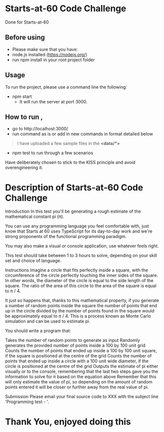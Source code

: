 # Starts-at-60 Code Challenge

Done for Starts-at-60

## Before using

- Please make sure that you have:
 - node.js installed (https://nodejs.org/)
 - run npm install in your root project folder
## Usage

To run the project, please use a command line the following:
 - npm start
    - It will run the server at port 3000.

## How to run , 
 - go to http://localhost:3000/
 - run command as is or add in new commands in format detailed below
  
  > I have uploaded a few sample files in the **<data/*>**
  
 - npm test to run through a few scenarios

Have deliberately chosen to stick to the KISS principle and avoid overengineering it.

# Description of Starts-at-60 Code Challenge

Introduction
In this test you'll be generating a rough estimate of the mathematical constant pi (π).

You can use any programming language you feel comfortable with, just know that Starts at 60 uses TypeScript for its day-to-day work and we're strong proponents of the functional programming paradigm.

You may also make a visual or console application, use whatever feels right.

This test should take between 1 to 3 hours to solve, depending on your skill set and choice of language.

Instructions
Imagine a circle that fits perfectly inside a square, with the circumference of the circle perfectly touching the inner sides of the square. In other words, the diameter of the circle is equal to the side length of the square. The ratio of the area of this circle to the area of the square is equal to π / 4.

It just so happens that, thanks to this mathematical property, if you generate a number of random points inside the square the number of points that end up in the circle divided by the number of points found in the square would be approximately equal to π / 4. This is a process known as Monte Carlo simulation and can be used to estimate pi.

You should write a program that:

Takes the number of random points to generate as input
Randomly generates the provided number of points inside a 100 by 100 unit grid
Counts the number of points that ended up inside a 100 by 100 unit square, if the square is positioned at the centre of the grid
Counts the number of points that ended up inside a circle with a 100 unit wide diameter, if the circle is positioned at the centre of the grid
Outputs the estimate of pi either visually or to the console, remembering that the last two steps gave you the information to solve for π based on the equation above
Remember that this will only estimate the value of pi, so depending on the amount of random points entered it will be closer or further away from the real value of pi.

Submission
Please email your final source code to XXX with the subject line 'Programming test - <Your name>'.

# Thank You, enjoyed doing this

